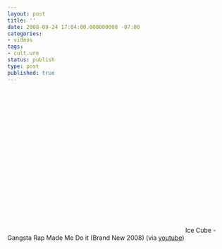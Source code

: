 ```yaml
---
layout: post
title: ''
date: 2008-09-24 17:04:00.000000000 -07:00
categories:
- videos
tags:
- cult.ure
status: publish
type: post
published: true
---
```

<object width="400" height="325"><param name="movie" value="http://www.youtube.com/v/pBbcOqe-gr8&amp;rel=0&amp;egm=0&amp;showinfo=0&amp;fs=1" /><param name="wmode" value="transparent" /><param name="allowFullScreen" value="true" /><embed src="http://www.youtube.com/v/pBbcOqe-gr8&amp;rel=0&amp;egm=0&amp;showinfo=0&amp;fs=1" type="application/x-shockwave-flash" width="400" height="325" allowfullscreen="true" wmode="transparent"></embed></object>
	    Ice Cube - Gangsta Rap Made Me Do it (Brand New 2008) (via <a href="http://www.youtube.com/watch?v=pBbcOqe-gr8">youtube</a>)
